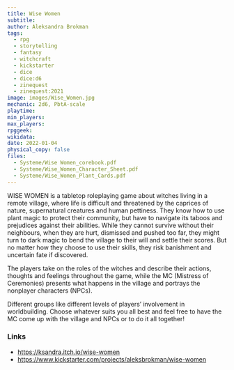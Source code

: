 ```yaml
---
title: Wise Women
subtitle: 
author: Aleksandra Brokman
tags:
  - rpg
  - storytelling
  - fantasy
  - witchcraft
  - kickstarter
  - dice
  - dice:d6
  - zinequest
  - zinequest:2021
image: images/Wise_Women.jpg
mechanic: 2d6, PbtA-scale
playtime:
min_players: 
max_players: 
rpggeek:
wikidata:
date: 2022-01-04
physical_copy: false
files:
  - Systeme/Wise Women_corebook.pdf
  - Systeme/Wise_Women_Character_Sheet.pdf
  - Systeme/Wise_Women_Plant_Cards.pdf
---
```


<!-- Excerpt Start -->

WISE WOMEN is a tabletop roleplaying game about witches living in a
remote village, where life is difficult and threatened by the caprices of
nature, supernatural creatures and human pettiness. They know how to
use plant magic to protect their community, but have to navigate its
taboos and prejudices against their abilities. While they cannot survive
without their neighbours, when they are hurt, dismissed and pushed too
far, they might turn to dark magic to bend the village to their will and settle
their scores. But no matter how they choose to use their skills, they risk
banishment and uncertain fate if discovered.

The players take on the roles of the witches and describe their actions,
thoughts and feelings throughout the game, while the MC (Mistress of
Ceremonies) presents what happens in the village and portrays the nonplayer characters (NPCs).

Different groups like different levels of players’ involvement in
worldbuilding. Choose whatever suits you all best and feel free to have
the MC come up with the village and NPCs or to do it all together!

<!-- Excerpt End -->

### Links

- https://ksandra.itch.io/wise-women
- https://www.kickstarter.com/projects/aleksbrokman/wise-women
